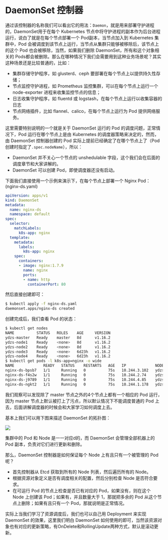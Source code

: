 # DaemonSet 控制器

通过该控制器的名称我们可以看出它的用法：`Daemon`，就是用来部署守护进程的，DaemonSet用于在每个 Kubernetes 节点中将守护进程的副本作为后台进程运行，说白了就是在每个节点部署一个 Pod副本，当节点加入到 Kubernetes 集群中，Pod 会被调度到该节点上运行，当节点从集群只能够被移除后，该节点上的这个 Pod 也会被移除，当然，如果我们删除 DaemonSet，所有和这个对象相关的 Pods都会被删除。那么在哪种情况下我们会需要用到这种业务场景呢？其实这种场景还是比较普通的，比如：

- 集群存储守护程序，如 glusterd、ceph 要部署在每个节点上以提供持久性存储；
- 节点监控守护进程，如 Prometheus 监控集群，可以在每个节点上运行一个 node-exporter 进程来收集监控节点的信息；
- 日志收集守护程序，如 fluentd 或 logstash，在每个节点上运行以收集容器的日志
- 节点网络插件，比如 flannel、calico，在每个节点上运行为 Pod 提供网络服务。

这里需要特别说明的一个就是关于 DaemonSet 运行的 Pod 的调度问题，正常情况下，Pod 运行在哪个节点上是由 Kubernetes 的调度器策略来决定的，然而，由 DaemonSet 控制器创建的 Pod 实际上提前已经确定了在哪个节点上了（Pod创建时指定了`.spec.nodeName`），所以：

- DaemonSet 并不关心一个节点的 unshedulable 字段，这个我们会在后面的调度章节和大家讲解的。
- DaemonSet 可以创建 Pod，即使调度器还没有启动。

下面我们直接使用一个示例来演示下，在每个节点上部署一个 Nginx Pod：(nginx-ds.yaml)

```yaml
apiVersion: apps/v1
kind: DaemonSet
metadata:
  name: nginx-ds
  namespace: default
spec:
  selector:
    matchLabels:
      k8s-app: nginx
  template:
    metadata:
      labels:
        k8s-app: nginx
    spec:
      containers:
      - image: nginx:1.7.9
        name: nginx
        ports:
        - name: http
          containerPort: 80
```

然后直接创建即可：

```bash
$ kubectl apply -f nginx-ds.yaml
daemonset.apps/nginx-ds created
```

创建完成后，我们查看 Pod 的状态：

```bash
$ kubectl get nodes
NAME          STATUS   ROLES    AGE     VERSION
ydzs-master   Ready    master   8d      v1.16.2
ydzs-node1    Ready    <none>   8d      v1.16.2
ydzs-node2    Ready    <none>   8d      v1.16.2
ydzs-node3    Ready    <none>   6d23h   v1.16.2
ydzs-node4    Ready    <none>   6d23h   v1.16.2
$ kubectl get pods -l k8s-app=nginx -o wide
NAME             READY   STATUS    RESTARTS   AGE   IP             NODE         NOMINATED NODE   READINESS GATES
nginx-ds-bpsb7   1/1     Running   0          75s   10.244.3.102   ydzs-node3   <none>           <none>
nginx-ds-f4s2w   1/1     Running   0          75s   10.244.2.74    ydzs-node2   <none>           <none>
nginx-ds-j9789   1/1     Running   0          75s   10.244.4.85    ydzs-node4   <none>           <none>
nginx-ds-ngkt2   1/1     Running   0          75s   10.244.1.178   ydzs-node1   <none>           <none>
```

我们观察可以发现除了 master 节点之外的4个节点上都有一个相应的 Pod 运行，因为 master 节点上默认被打上了污点，所以默认情况下不能调度普通的 Pod 上去，后面讲解调度器的时候会和大家学习如何调度上去。

基本上我们可以用下图来描述 DaemonSet 的拓扑图：

![](https://www.qikqiak.com/k8strain/assets/img/controller/daemonset.png)

集群中的 Pod 和 Node 是一一对应d的，而 DaemonSet 会管理全部机器上的 Pod 副本，负责对它们进行更新和删除。

那么，DaemonSet 控制器是如何保证每个 Node 上有且只有一个被管理的 Pod 呢？

- 首先控制器从 Etcd 获取到所有的 Node 列表，然后遍历所有的 Node。
- 根据资源对象定义是否有调度相关的配置，然后分别检查 Node 是否符合要求。
- 在可运行 Pod 的节点上检查是否已有对应的 Pod，如果没有，则在这个 Node 上创建该 Pod；如果有，并且数量大于 1，那就把多余的 Pod 从这个节点上删除；如果有且只有一个 Pod，那就说明是正常情况。

实际上当我们学习了资源调度后，我们也可以自己用 Deployment 来实现 DaemonSet 的效果，这里我们明白 DaemonSet 如何使用的即可，当然该资源对象也有对应的更新策略，有OnDelete和RollingUpdate两种方式，默认是滚动更新。